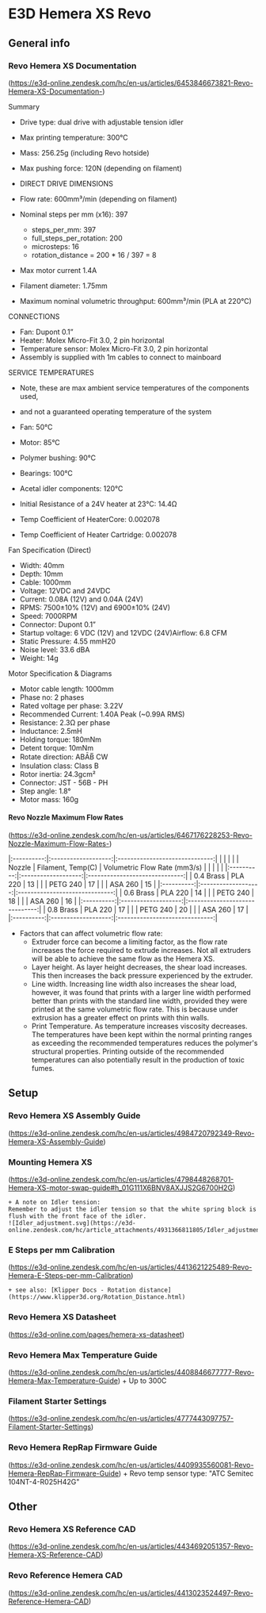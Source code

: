 
# E3D Hemera XS Revo

## General info

  ### Revo Hemera XS Documentation
  (https://e3d-online.zendesk.com/hc/en-us/articles/6453846673821-Revo-Hemera-XS-Documentation-)



  Summary
  + Drive type: dual drive with adjustable tension idler
  + Max printing temperature: 300°C
  + Mass: 256.25g (including Revo hotside)
  + Max pushing force: 120N (depending on filament)
  + DIRECT DRIVE DIMENSIONS
  + Flow rate: 600mm³/min (depending on filament)
  + Nominal steps per mm (x16): 397
    + steps_per_mm: 397
    + full_steps_per_rotation: 200
    + microsteps: 16
    + rotation_distance = 200 * 16 / 397 = 8

  + Max motor current 1.4A
  + Filament diameter: 1.75mm

  + Maximum nominal volumetric throughput: 600mm³/min (PLA at 220°C)


  CONNECTIONS
  + Fan: Dupont 0.1”
  + Heater: Molex Micro-Fit 3.0, 2 pin horizontal
  + Temperature sensor: Molex Micro-Fit 3.0, 2 pin horizontal
  + Assembly is supplied with 1m cables to connect to mainboard

  SERVICE TEMPERATURES
  + Note, these are max ambient service temperatures of the components used,
  + and not a guaranteed operating temperature of the system
  + Fan: 50°C
  + Motor: 85°C
  + Polymer bushing: 90°C
  + Bearings: 100°C
  + Acetal idler components: 120°C

  + Initial Resistance of a 24V heater at 23°C: 14.4Ω
  + Temp Coefficient of HeaterCore: 0.002078
  + Temp Coefficient of Heater Cartridge: 0.002078

  Fan Specification (Direct)
  + Width: 40mm
  + Depth: 10mm
  + Cable: 1000mm
  + Voltage: 12VDC and 24VDC
  + Current: 0.08A (12V) and 0.04A (24V)
  + RPMS: 7500±10% (12V) and 6900±10% (24V)
  + Speed: 7000RPM
  + Connector: Dupont 0.1”
  + Startup voltage: 6 VDC (12V) and 12VDC (24V)Airflow: 6.8 CFM
  + Static Pressure: 4.55 mmH20
  + Noise level: 33.6 dBA
  + Weight: 14g

  Motor Specification & Diagrams
  + Motor cable length: 1000mm
  + Phase no: 2 phases
  + Rated voltage per phase: 3.22V
  + Recommended Current: 1.40A Peak (~0.99A RMS)
  + Resistance: 2.3Ω per phase
  + Inductance: 2.5mH
  + Holding torque: 180mNm
  + Detent torque: 10mNm
  + Rotate direction: ABĀB̅ CW
  + Insulation class: Class B
  + Rotor inertia: 24.3gcm²
  + Connector: JST - 56B - PH
  + Step angle: 1.8°
  + Motor mass: 160g


  #### Revo Nozzle Maximum Flow Rates 
  (https://e3d-online.zendesk.com/hc/en-us/articles/6467176228253-Revo-Nozzle-Maximum-Flow-Rates-)

  |:----------:|:-------------------:|:------------------------------:|
  |            |                     |                                |
  | Nozzle     |  Filament, Temp(C)  |  Volumetric Flow Rate (mm3/s)  |
  |            |                     |                                |
  |:----------:|:-------------------:|:------------------------------:|
  | 0.4 Brass  |  PLA  220           |  13                            |
  |            |  PETG 240           |  17                            |
  |            |  ASA  260           |  15                            |
  |:----------:|:-------------------:|:------------------------------:|
  | 0.6 Brass  |  PLA  220           |  14                            |
  |            |  PETG 240           |  18                            |
  |            |  ASA  260           |  16                            |
  |:----------:|:-------------------:|:------------------------------:|
  | 0.8 Brass  |  PLA  220           |  17                            |
  |            |  PETG 240           |  20                            |
  |            |  ASA  260           |  17                            |
  |:----------:|:-------------------:|:------------------------------:|
  
  + Factors that can affect volumetric flow rate:
    + Extruder force can become a limiting factor, as the flow rate increases
      the force required to extrude increases. Not all extruders will be able
      to achieve the same flow as the Hemera XS.
    + Layer height. As layer height decreases, the shear load increases. This
      then increases the back pressure experienced by the extruder.
    + Line width. Increasing line width also increases the shear load, however,
      it was found that prints with a larger line width performed better than
      prints with the standard line width, provided they were printed at the
      same volumetric flow rate. This is because under extrusion has a greater
      effect on prints with thin walls.
    + Print Temperature. As temperature increases viscosity decreases. The
      temperatures have been kept within the normal printing ranges as
      exceeding the recommended temperatures reduces the polymer's structural
      properties. Printing outside of the recommended temperatures can also
      potentially result in the production of toxic fumes.

 

## Setup

  ### Revo Hemera XS Assembly Guide 
  (https://e3d-online.zendesk.com/hc/en-us/articles/4984720792349-Revo-Hemera-XS-Assembly-Guide)


  ### Mounting Hemera XS
  (https://e3d-online.zendesk.com/hc/en-us/articles/4798448268701-Hemera-XS-motor-swap-guide#h_01G111X6BNV8AXJJS2G6700H2G)
  
    + A note on Idler tension:
    Remember to adjust the idler tension so that the white spring block is flush with the front face of the idler.
    ![Idler_adjustment.svg](https://e3d-online.zendesk.com/hc/article_attachments/4931366811805/Idler_adjustment.svg)
  
  
  ### E Steps per mm Calibration
  (https://e3d-online.zendesk.com/hc/en-us/articles/4413621225489-Revo-Hemera-E-Steps-per-mm-Calibration)
  
    + see also: [Klipper Docs - Rotation distance](https://www.klipper3d.org/Rotation_Distance.html)


  ### Revo Hemera XS Datasheet
  (https://e3d-online.com/pages/hemera-xs-datasheet)

  ### Revo Hemera Max Temperature Guide
  (https://e3d-online.zendesk.com/hc/en-us/articles/4408846677777-Revo-Hemera-Max-Temperature-Guide)
    + Up to 300C

  ### Filament Starter Settings
  (https://e3d-online.zendesk.com/hc/en-us/articles/4777443097757-Filament-Starter-Settings)


  ### Revo Hemera RepRap Firmware Guide
  (https://e3d-online.zendesk.com/hc/en-us/articles/4409935560081-Revo-Hemera-RepRap-Firmware-Guide)
    + Revo temp sensor type: "ATC Semitec 104NT-4-R025H42G"

## Other

  ###  Revo Hemera XS Reference CAD 
  (https://e3d-online.zendesk.com/hc/en-us/articles/4434692051357-Revo-Hemera-XS-Reference-CAD)

  ###  Revo Reference Hemera CAD 
  (https://e3d-online.zendesk.com/hc/en-us/articles/4413023524497-Revo-Reference-Hemera-CAD)
